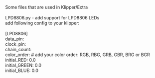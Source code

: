Some files that are used in Klipper/Extra <br>
<br>
LPD8806.py - add support for LPD8806 LEDs <br>
add following config to your klipper: <br>
<br>
[LPD8806] <br>
data_pin: <br>
clock_pin: <br>
chain_count: <br>
color_order: # add your color order: RGB, RBG, GRB, GBR, BRG or BGR <br>
initial_RED: 0.0 <br>
initial_GREEN: 0.0 <br>
initial_BLUE: 0.0 <br>
